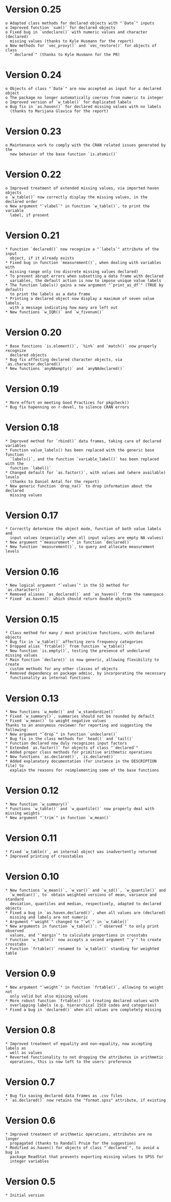 # Version 0.25
    o Adapted class methods for declared objects with "`Date`" inputs
    o Improved function `sum()` for declared objects
    o Fixed bug in `undeclare()` with numeric values and character (declared)
      missing values (thanks to Kyle Husmann for the report)
    o New methods for `vec_proxy()` and `vec_restore()` for objects of class
      "`declared`" (thanks to Kyle Husmann for the PR)

# Version 0.24
    o Objects of class "`Date`" are now accepted as input for a declared object
    o The package no longer automatically coerces from numeric to integer
    o Improved version of `w_table()` for duplicated labels
    o Bug fix in `as.haven()` for declared missing values with no labels
      (thanks to Marijana Glavica for the report)

# Version 0.23
    o Maintenance work to comply with the CRAN related issues generated by the
      new behavior of the base function `is.atomic()`

# Version 0.22
    o Improved treatment of extended missing values, via imported haven objects
    o `w_table()` now correctly display the missing values, in the declared order
    o New argument "`vlabel`" in function `w_table()`, to print the variable
      label, if present

# Version 0.21
    * Function `declared()` now recognize a "`labels`" attribute of the input
      object, if it already exists
    * Fixed bug in function `measurement()`, when dealing with variables with
      missing range only (no discrete missing values declared)
    * To prevent abrupt errors when subsetting a data frame with declared
      variables, the default action is now to impose unique value labels
    * The function labels() gains a new argument "`print_as_df`" (TRUE by default)
      to print the labels as a data frame
    * Printing a declared object now display a maximum of seven value labels,
      with a message indicating how many are left out
    * New functions `w_IQR()` and `w_fivenum()`

# Version 0.20
    * Base functions `is.element()`, `%in%` and `match()` now properly recognize
      declared objects
    * Bug fix affecting declared character objects, via `as.character.declared()`
    * New functions `anyNAempty()` and `anyNAdeclared()`

# Version 0.19
    * More effort on meeting Good Practices for pkgcheck()
    * Bug fix hapenning on r-devel, to silence CRAN errors

# Version 0.18
    * Improved method for `rbind()` data frames, taking care of declared variables
    * Function value_labels() has been replaced with the generic base function
      `labels()`, and the function `variable_label()` has been replaced with the
      function `label()`
    * Changed default for `as.factor()`, with values and (where available) levels
      (thanks to Daniel Antal for the report)
    * New generic function `drop_na()` to drop information about the declared
      missing values

# Version 0.17
    * Correctly determine the object mode, function of both value labels and
      input values (especially when all input values are empty NA values)
    * New argument "`measurement`" in function `declared()`
    * New function `measurement()`, to query and allocate measurement levels

# Version 0.16
    * New logical argument "`values`" in the S3 method for `as.character()`
    * Removed aliases `as_declared()` and `as_haven()` from the namespace
    * Fixed `as.haven()` which should return double objects

# Version 0.15
    * Class method for many / most primitive functions, with declared objects
    * Bug fix in `w_table()` affecting zero frequency categories
    * Dropped alias `frtable()` from function `w_table()`
    * New function `is.empty()`, testing the presence of undeclared missing values
    * Main function `declare()` is now generic, allowing flexibility to create
      custom methods for any other classes of objects
    * Removed dependency on package admisc, by incorporating the necessary
      functionality as internal functions

# Version 0.13
    * New functions `w_mode()` and `w_standardize()`
    * Fixed `w_summary()`, summaries should not be rounded by default
    * Fixed `w_mean()` to weight negative values
    Thanks to an anonymous reviewer for reporting and suggesting the following:
    * New argument "`drop`" in function `undeclare()`
    * Bug fix in the class methods for `head()` and `tail()`
    * Function declared now duly recognizes input factors
    * Extended `as.factor()` for objects of class "`declared`"
    * Added proper class methods for primitive arithmetic operations
    * New functions `as.declared()`, `is.declared()`
    * Added explanatory documentation (for instance in the DESCRIPTION file) to
      explain the reasons for reimplementing some of the base functions

# Version 0.12
    * New function `w_summary()`
    * Functions `w_table()` and `w_quantile()` now properly deal with missing weights
    * New argument "`trim`" in function `w_mean()`

# Version 0.11
    * Fixed `w_table()`, an internal object was inadvertently returned
    * Improved printing of crosstables

# Version 0.10
    * New functions `w_mean()`, `w_var()` and `w_sd()`, `w_quantile()` and
      `w_median()`, to  obtain weighted versions of mean, variance and standard
      deviation, quantiles and median, respectively, adapted to declared objects
    * Fixed a bug in `as.haven.declared()`, when all values are (declared)
      missing and labels are not numeric
    * Argument "`weight`" changed to "`wt`" in `w_table()`
    * New arguments in function `w_table()`: "`observed`" to only print observed
      values, and "`margin`" to calculate proportions in crosstabs
    * Function `w_table()` now accepts a second argument "`y`" to create crosstabs
    * Function `frtable()` renamed to `w_table()` standing for weighted table

# Version 0.9
    * New argument "`weight`" in function `frtable()`, allowing to weight not
      only valid but also missing values
    * More robust function `frtable()` in treating declared values with
      overlapping labels (e.g. hierarchical ISCO codes and categories)
    * Fixed a bug in `declared()` when all values are completely missing

# Version 0.8
    * Improved treatment of equality and non-equality, now accepting labels as
      well as values
    * Reverted functionality to not dropping the attributes in arithmetic
      operations, this is now left to the users' preference

# Version 0.7
    * Bug fix saving declared data frames as .csv files
    * `as.declared()` now retains the "format.spss" attribute, if existing

# Version 0.6
    * Improved treatment of arithmetic operations, attributes are no longer
      propagated (thanks to Randall Pruim for the suggestion)
    * Modified as.haven() for objects of class "`declared`", to avoid a bug in
      package ReadStat that prevents exporting missing values to SPSS for
      integer variables

# Version 0.5
    * Initial version
